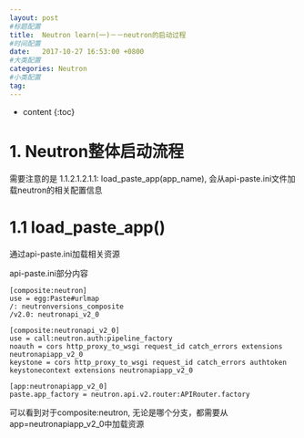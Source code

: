 ```yaml
---
layout: post
#标题配置
title:  Neutron learn(一)－－neutron的启动过程
#时间配置
date:   2017-10-27 16:53:00 +0800
#大类配置
categories: Neutron
#小类配置
tag: 
---
```


* content
{:toc}

# 1. Neutron整体启动流程



需要注意的是 1.1.2.1.2.1.1: load_paste_app(app_name), 会从api-paste.ini文件加载neutron的相关配置信息

# 1.1 load_paste_app()
通过api-paste.ini加载相关资源

api-paste.ini部分内容
```buildoutcfg
[composite:neutron]
use = egg:Paste#urlmap
/: neutronversions_composite
/v2.0: neutronapi_v2_0

[composite:neutronapi_v2_0]
use = call:neutron.auth:pipeline_factory
noauth = cors http_proxy_to_wsgi request_id catch_errors extensions neutronapiapp_v2_0
keystone = cors http_proxy_to_wsgi request_id catch_errors authtoken keystonecontext extensions neutronapiapp_v2_0

[app:neutronapiapp_v2_0]
paste.app_factory = neutron.api.v2.router:APIRouter.factory

```

可以看到对于composite:neutron, 无论是哪个分支，都需要从app=neutronapiapp_v2_0中加载资源

